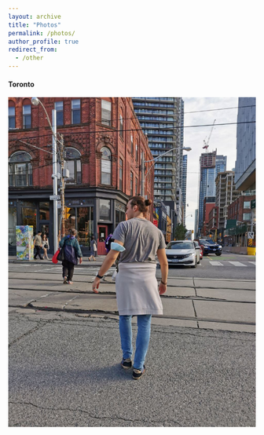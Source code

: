 ```yaml
---
layout: archive
title: "Photos"
permalink: /photos/
author_profile: true
redirect_from:
  - /other
---
```


#### Toronto
![foto1](/images/toronto.jpg)

